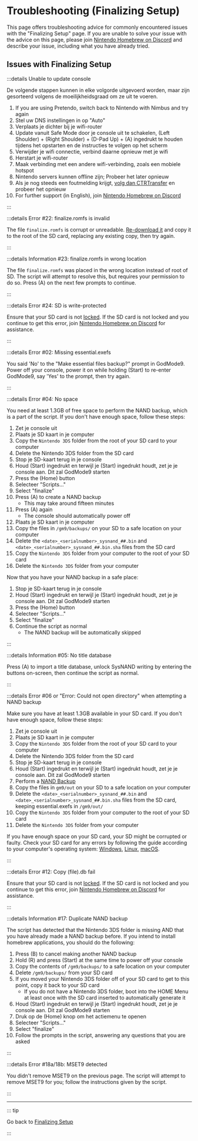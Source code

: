 # Troubleshooting (Finalizing Setup)

This page offers troubleshooting advice for commonly encountered issues with the "Finalizing Setup" page. If you are unable to solve your issue with the advice on this page, please join [Nintendo Homebrew on Discord](https://discord.gg/MWxPgEp) and describe your issue, including what you have already tried.

## Issues with Finalizing Setup

:::details Unable to update console

De volgende stappen kunnen in elke volgorde uitgevoerd worden, maar zijn gesorteerd volgens de moeilijkheidsgraad om ze uit te voeren.

1. If you are using Pretendo, switch back to Nintendo with Nimbus and try again
2. Stel uw DNS instellingen in op "Auto"
3. Verplaats je dichter bij je wifi-router
4. Update vanuit Safe Mode door je console uit te schakelen, (Left Shoulder) + (Right Shoulder) + (D-Pad Up) + (A) ingedrukt te houden tijdens het opstarten en de instructies te volgen op het scherm
5. Verwijder je wifi connectie, verbind daarne opnieuw met je wifi
6. Herstart je wifi-router
7. Maak verbinding met een andere wifi-verbinding, zoals een mobiele hotspot
8. Nintendo servers kunnen offline zijn; Probeer het later opnieuw
9. Als je nog steeds een foutmelding krijgt, [volg dan CTRTransfer](ctrtransfer) en probeer het opnieuw
10. For further support (in English), join [Nintendo Homebrew on Discord](https://discord.gg/MWxPgEp)

:::

:::details Error #22: finalize.romfs is invalid

The file `finalize.romfs` is corrupt or unreadable. [Re-download it](https://github.com/hacks-guide/finalize/releases/latest/download/finalize.romfs) and copy it to the root of the SD card, replacing any existing copy, then try again.

:::

:::details Information #23: finalize.romfs in wrong location

The file `finalize.romfs` was placed in the wrong location instead of root of SD. The script will attempt to resolve this, but requires your permission to do so. Press (A) on the next few prompts to continue.

:::

:::details Error #24: SD is write-protected

Ensure that your SD card is not [locked](/images/sdlock.png). If the SD card is not locked and you continue to get this error, join [Nintendo Homebrew on Discord](https://discord.gg/MWxPgEp) for assistance.

:::

:::details Error #02: Missing essential.exefs

You said 'No' to the "Make essential files backup?" prompt in GodMode9. Power off your console, power it on while holding (Start) to re-enter GodMode9, say 'Yes' to the prompt, then try again.

:::

:::details Error #04: No space

You need at least 1.3GB of free space to perform the NAND backup, which is a part of the script. If you don't have enough space, follow these steps:

1. Zet je console uit
2. Plaats je SD kaart in je computer
3. Copy the `Nintendo 3DS` folder from the root of your SD card to your computer
4. Delete the Nintendo 3DS folder from the SD card
5. Stop je SD-kaart terug in je console
6. Houd (Start) ingedrukt en terwijl je (Start) ingedrukt houdt, zet je je console aan. Dit zal GodMode9 starten
7. Press the (Home) button
8. Selecteer "Scripts..."
9. Select "finalize"
10. Press (A) to create a NAND backup
    - This may take around fifteen minutes
11. Press (A) again
    - The console should automatically power off
12. Plaats je SD kaart in je computer
13. Copy the files in `/gm9/backups/` on your SD to a safe location on your computer
14. Delete the `<date>_<serialnumber>_sysnand_##.bin` and `<date>_<serialnumber>_sysnand_##.bin.sha` files from the SD card
15. Copy the `Nintendo 3DS` folder from your computer to the root of your SD card
16. Delete the `Nintendo 3DS` folder from your computer

Now that you have your NAND backup in a safe place:

1. Stop je SD-kaart terug in je console
2. Houd (Start) ingedrukt en terwijl je (Start) ingedrukt houdt, zet je je console aan. Dit zal GodMode9 starten
3. Press the (Home) button
4. Selecteer "Scripts..."
5. Select "finalize"
6. Continue the script as normal
    - The NAND backup will be automatically skipped

:::

:::details Information #05: No title database

Press (A) to import a title database, unlock SysNAND writing by entering the buttons on-screen, then continue the script as normal.

:::

:::details Error #06 or "Error: Could not open directory" when attempting a NAND backup

Make sure you have at least 1.3GB available in your SD card. If you don't have enough space, follow these steps:

1. Zet je console uit
2. Plaats je SD kaart in je computer
3. Copy the `Nintendo 3DS` folder from the root of your SD card to your computer
4. Delete the Nintendo 3DS folder from the SD card
5. Stop je SD-kaart terug in je console
6. Houd (Start) ingedrukt en terwijl je (Start) ingedrukt houdt, zet je je console aan. Dit zal GodMode9 starten
7. Perform a [NAND Backup](godmode9-usage#creating-a-nand-backup)
8. Copy the files in `gm9/out` on your SD to a safe location on your computer
9. Delete the `<date>_<serialnumber>_sysnand_##.bin` and `<date>_<serialnumber>_sysnand_##.bin.sha` files from the SD card, keeping essential.exefs in `/gm9/out/`
10. Copy the `Nintendo 3DS` folder from your computer to the root of your SD card
11. Delete the `Nintendo 3DS` folder from your computer

If you have enough space on your SD card, your SD might be corrupted or faulty. Check your SD card for any errors by following the guide according to your computer's operating system: [Windows](h2testw-\(windows\)), [Linux](f3-\(linux\)), [macOS](f3xswift-\(mac\)).

:::

:::details Error #12: Copy (file).db fail

Ensure that your SD card is not [locked](/images/sdlock.png). If the SD card is not locked and you continue to get this error, join [Nintendo Homebrew on Discord](https://discord.gg/MWxPgEp) for assistance.

:::

:::details Information #17: Duplicate NAND backup

The script has detected that the Nintendo 3DS folder is missing AND that you have already made a NAND backup before. If you intend to install homebrew applications, you should do the following:

1. Press (B) to cancel making another NAND backup
2. Hold (R) and press (Start) at the same time to power off your console
3. Copy the contents of `/gm9/backups/` to a safe location on your computer
4. Delete `/gm9/backups/` from your SD card
5. If you moved your Nintendo 3DS folder off of your SD card to get to this point, copy it back to your SD card
    - If you do not have a Nintendo 3DS folder, boot into the HOME Menu at least once with the SD card inserted to automatically generate it
6. Houd (Start) ingedrukt en terwijl je (Start) ingedrukt houdt, zet je je console aan. Dit zal GodMode9 starten
7. Druk op de (Home) knop om het actiemenu te openen
8. Selecteer "Scripts..."
9. Select "finalize"
10. Follow the prompts in the script, answering any questions that you are asked

:::

:::details Error #18a/18b: MSET9 detected

You didn't remove MSET9 on the previous page. The script will attempt to remove MSET9 for you; follow the instructions given by the script.

:::

<!--@include: ./_include/troubleshooting-get-help-common.md -->

---

::: tip

Go back to [Finalizing Setup](finalizing-setup)

:::

<!--@include: ./_include/troubleshooting-return.md -->
